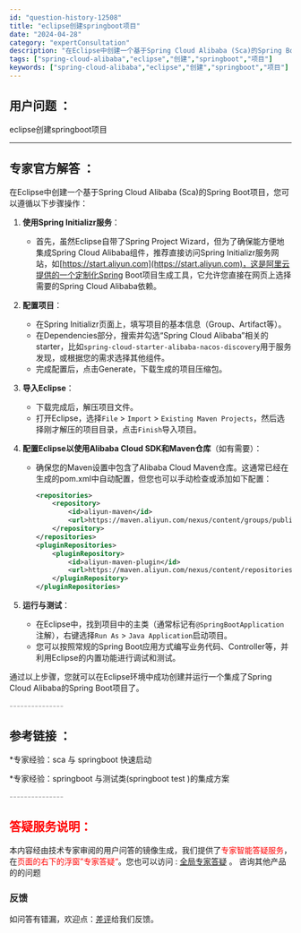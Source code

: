 ```yaml
---
id: "question-history-12508"
title: "eclipse创建springboot项目"
date: "2024-04-28"
category: "expertConsultation"
description: "在Eclipse中创建一个基于Spring Cloud Alibaba (Sca)的Spring Boot项目，您可以遵循以下步骤操作：1. **使用Spring Initializr服务**：   - 首先，虽然Eclipse自带了Spring Project Wizard，但为了确保能方便地集成"
tags: ["spring-cloud-alibaba","eclipse","创建","springboot","项目"]
keywords: ["spring-cloud-alibaba","eclipse","创建","springboot","项目"]
---
```


## 用户问题 ： 
 eclipse创建springboot项目  

---------------
## 专家官方解答 ：

在Eclipse中创建一个基于Spring Cloud Alibaba (Sca)的Spring Boot项目，您可以遵循以下步骤操作：

1. **使用Spring Initializr服务**：
   - 首先，虽然Eclipse自带了Spring Project Wizard，但为了确保能方便地集成Spring Cloud Alibaba组件，推荐直接访问Spring Initializr服务网站，如[https://start.aliyun.com](https://start.aliyun.com)，这是阿里云提供的一个定制化Spring Boot项目生成工具，它允许您直接在网页上选择需要的Spring Cloud Alibaba依赖。

2. **配置项目**：
   - 在Spring Initializr页面上，填写项目的基本信息（Group、Artifact等）。
   - 在Dependencies部分，搜索并勾选“Spring Cloud Alibaba”相关的starter，比如`spring-cloud-starter-alibaba-nacos-discovery`用于服务发现，或根据您的需求选择其他组件。
   - 完成配置后，点击Generate，下载生成的项目压缩包。

3. **导入Eclipse**：
   - 下载完成后，解压项目文件。
   - 打开Eclipse，选择`File` > `Import` > `Existing Maven Projects`，然后选择刚才解压的项目目录，点击`Finish`导入项目。

4. **配置Eclipse以使用Alibaba Cloud SDK和Maven仓库**（如有需要）：
   - 确保您的Maven设置中包含了Alibaba Cloud Maven仓库。这通常已经在生成的pom.xml中自动配置，但您也可以手动检查或添加如下配置：
     ```xml
     <repositories>
         <repository>
             <id>aliyun-maven</id>
             <url>https://maven.aliyun.com/nexus/content/groups/public/</url>
         </repository>
     </repositories>
     <pluginRepositories>
         <pluginRepository>
             <id>aliyun-maven-plugin</id>
             <url>https://maven.aliyun.com/nexus/content/repositories/central/</url>
         </pluginRepository>
     </pluginRepositories>
     ```

5. **运行与测试**：
   - 在Eclipse中，找到项目中的主类（通常标记有`@SpringBootApplication`注解），右键选择`Run As` > `Java Application`启动项目。
   - 您可以按照常规的Spring Boot应用方式编写业务代码、Controller等，并利用Eclipse的内置功能进行调试和测试。

通过以上步骤，您就可以在Eclipse环境中成功创建并运行一个集成了Spring Cloud Alibaba的Spring Boot项目了。


<font color="#949494">---------------</font> 


## 参考链接 ：

*专家经验：sca 与 springboot 快速启动 
 
 *专家经验：springboot 与测试类(springboot test )的集成方案 


 <font color="#949494">---------------</font> 
 


## <font color="#FF0000">答疑服务说明：</font> 

本内容经由技术专家审阅的用户问答的镜像生成，我们提供了<font color="#FF0000">专家智能答疑服务</font>，在<font color="#FF0000">页面的右下的浮窗”专家答疑“</font>。您也可以访问 : [全局专家答疑](https://answer.opensource.alibaba.com/docs/intro) 。 咨询其他产品的的问题

### 反馈
如问答有错漏，欢迎点：[差评](https://ai.nacos.io/user/feedbackByEnhancerGradePOJOID?enhancerGradePOJOId=12601)给我们反馈。

